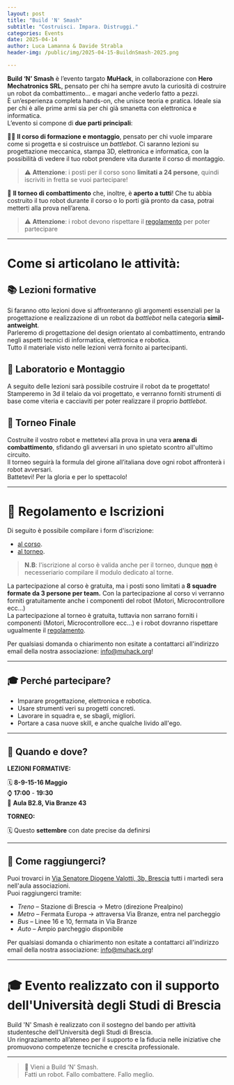 ```yaml
---
layout: post
title: "Build 'N' Smash"
subtitle: "Costruisci. Impara. Distruggi."
categories: Events
date: 2025-04-14
author: Luca Lamanna & Davide Strabla
header-img: /public/img/2025-04-15-BuildnSmash-2025.png

---
```


**Build ‘N’ Smash** è l’evento targato **MuHack**, in collaborazione con **Hero Mechatronics SRL**, pensato per chi ha sempre avuto la curiosità di costruire un robot da combattimento… e magari anche vederlo fatto a pezzi.  
È un’esperienza completa hands-on, che unisce teoria e pratica. Ideale sia per chi è alle prime armi sia per chi già smanetta con elettronica e informatica.  
L’evento si compone di **due parti principali**:

🧑‍💻 **Il corso di formazione e montaggio**, pensato per chi vuole imparare come si progetta e si costruisce un *battlebot*. Ci saranno lezioni su progettazione meccanica, stampa 3D, elettronica e informatica, con la possibilità di vedere il tuo robot prendere vita durante il corso di montaggio.

> ⚠️ **Attenzione**: i posti per il corso sono **limitati a 24 persone**, quindi iscriviti in fretta se vuoi partecipare!

🤖 **Il torneo di combattimento** che, inoltre, è **aperto a tutti**! Che tu abbia costruito il tuo robot durante il corso o lo porti già pronto da casa, potrai metterti alla prova nell’arena.

> ⚠️ **Attenzione**: i robot devono rispettare il [regolamento](/public/doc/regolamento-hack-n-smash-2025.pdf) per poter partecipare


---

# Come si articolano le attività:

## 📚 Lezioni formative
Si faranno otto lezioni dove si affronteranno gli argomenti essenziali per la progettazione e realizzazione di un robot da *battlebot* nella categoria **simil-antweight**.  
Parleremo di progettazione del design orientato al combattimento, entrando negli aspetti tecnici di informatica, elettronica e robotica.  
Tutto il materiale visto nelle lezioni verrà fornito ai partecipanti.

## 🔩 Laboratorio e Montaggio

A seguito delle lezioni sarà possibile costruire il robot da te progettato!  
Stamperemo in 3d il telaio da voi progettato, e verranno forniti strumenti di base come viteria e cacciaviti per poter realizzare il proprio *battlebot*.  

## 🤖 Torneo Finale
Costruite il vostro robot e mettetevi alla prova in una vera **arena di combattimento**, sfidando gli avversari in uno spietato scontro all'ultimo circuito.  
Il torneo seguirà la formula del girone all’italiana dove ogni robot affronterà i robot avversari.  
Battetevi! Per la gloria e per lo spettacolo!

---

# 📝 Regolamento e Iscrizioni

Di seguito è possibile compilare i form d'iscrizione:

- [al corso](https://forms.gle/VcpkFrfv72h47gKS9).
- [al torneo](https://forms.gle/ERd7RZpdRULYKNHR6).

> **N.B**: l'iscrizione al corso è valida anche per il torneo, dunque **<u>non</u>** è necesseriario compilare il modulo dedicato al torne.

La partecipazione al corso è gratuita, ma i posti sono limitati a **8 squadre formate da 3 persone per team.** Con la partecipazione al corso vi verranno forniti gratuitamente anche i componenti del robot (Motori, Microcontrollore ecc...)  
La partecipazione al torneo è gratuita, tuttavia non sarrano forniti i componenti (Motori, Microcontrollore ecc...) e i robot dovranno rispettare ugualmente il [regolamento](/public/doc/regolamento-hack-n-smash-2025.pdf).

Per qualsiasi domanda o chiarimento non esitate a contattarci all'indirizzo email della nostra associazione: [info@muhack.org](mailto:info@muhack.org)!  

---

## 🎓 Perché partecipare?

- Imparare progettazione, elettronica e robotica.
- Usare strumenti veri su progetti concreti.
- Lavorare in squadra e, se sbagli, migliori.
- Portare a casa nuove skill, e anche qualche livido all'ego.

---

## 📅 Quando e dove?

**LEZIONI FORMATIVE:**

🗓️ **8-9-15-16 Maggio**  
⌚ **17:00** - **19:30**  
📍 **Aula B2.8, Via Branze 43**

**TORNEO:**  

🗓️ Questo **settembre** con date precise da definirsi

---

## 🚀 Come raggiungerci?

Puoi trovarci in [Via Senatore Diogene Valotti, 3b, Brescia](https://maps.app.goo.gl/WpPe7QCL2RA4hPRW9) tutti i martedì sera nell'aula associazioni.  
Puoi raggiungerci tramite:

* <span class="fa fa-1x fa-train"> *Treno*</span> – Stazione di Brescia → Metro (direzione Prealpino)
* <span class="fa fa-1x fa-subway"> *Metro*</span> – Fermata Europa → attraversa Via Branze, entra nel parcheggio
* <span class="fa fa-1x fa-bus"> *Bus*</span> – Linee 16 e 10, fermata in Via Branze
* <span class="fa fa-1x fa-car"> *Auto*</span> – Ampio parcheggio disponibile

Per qualsiasi domanda o chiarimento non esitate a contattarci all'indirizzo email della nostra associazione: [info@muhack.org](mailto:info@muhack.org)!  

---

# 🎓 Evento realizzato con il supporto dell'Università degli Studi di Brescia

Build 'N' Smash è realizzato con il sostegno del bando per attività studentesche dell’Università degli Studi di Brescia.  
Un ringraziamento all’ateneo per il supporto e la fiducia nelle iniziative che promuovono competenze tecniche e crescita professionale.

---

> 🧨 Vieni a Build ‘N’ Smash.  
> Fatti un robot. Fallo combattere. Fallo meglio.
